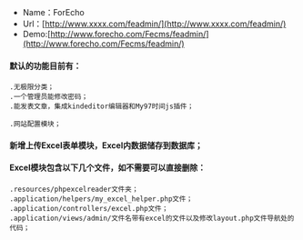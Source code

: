 * Name：ForEcho
* Url：[http://www.xxxx.com/feadmin/](http://www.xxxx.com/feadmin/)
* Demo:[http://www.forecho.com/Fecms/feadmin/](http://www.forecho.com/Fecms/feadmin/)


#### 默认的功能目前有：
	.无极限分类；
	.一个管理员能修改密码；
	.能发表文章，集成kindeditor编辑器和My97时间js插件；
	
	.网站配置模块；

#### 新增上传Excel表单模块，Excel内数据储存到数据库；
#### Excel模块包含以下几个文件，如不需要可以直接删除：
	.resources/phpexcelreader文件夹；
	.application/helpers/my_excel_helper.php文件；
	.application/controllers/excel.php文件；
	.application/views/admin/文件名带有excel的文件以及修改layout.php文件导航处的代码；